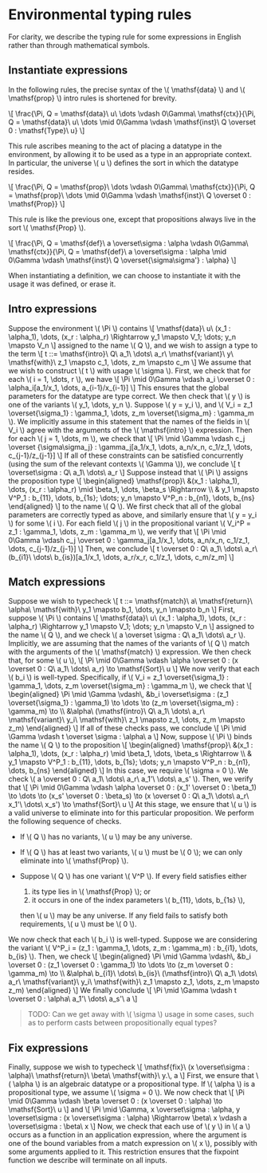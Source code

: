 # Environmental typing rules

For clarity, we describe the typing rule for some expressions in English rather than through mathematical symbols.

## Instantiate expressions

In the following rules, the precise syntax of the \\( \mathsf{data} \\) and \\( \mathsf{prop} \\) intro rules is shortened for brevity.

\\[ \frac{\Pi, Q = \mathsf{data}\\ u\\ \dots \vdash 0\Gamma\\ \mathsf{ctx}}{\Pi, Q = \mathsf{data}\\ u\\ \dots \mid 0\Gamma \vdash \mathsf{inst}\\ Q \overset 0 : \mathsf{Type}\\ u} \\]

This rule ascribes meaning to the act of placing a datatype in the environment, by allowing it to be used as a type in an appropriate context.
In particular, the universe \\( u \\) defines the sort in which the datatype resides.

\\[ \frac{\Pi, Q = \mathsf{prop}\\ \dots \vdash 0\Gamma\\ \mathsf{ctx}}{\Pi, Q = \mathsf{prop}\\ \dots \mid 0\Gamma \vdash \mathsf{inst}\\ Q \overset 0 : \mathsf{Prop}} \\]

This rule is like the previous one, except that propositions always live in the sort \\( \mathsf{Prop} \\).

\\[ \frac{\Pi, Q = \mathsf{def}\\ a \overset\sigma : \alpha \vdash 0\Gamma\\ \mathsf{ctx}}{\Pi, Q = \mathsf{def}\\ a \overset\sigma : \alpha \mid 0\Gamma \vdash \mathsf{inst}\\ Q \overset{\sigma\sigma'} : \alpha} \\]

When instantiating a definition, we can choose to instantiate it with the usage it was defined, or erase it.

## Intro expressions

Suppose the environment \\( \Pi \\) contains
\\[ \mathsf{data}\\ u\\ (x_1 : \alpha_1), \dots, (x_r : \alpha_r) \Rightarrow y_1 \mapsto V_1; \dots; y_n \mapsto V_n \\]
assigned to the name \\( Q \\), and we wish to assign a type to the term
\\[ t ::= \mathsf{intro}\\ Q\\ a_1\\ \dots\\ a_r\\ \mathsf{variant}\\ y\\ \mathsf{with}\\ z_1 \mapsto c_1, \dots, z_m \mapsto c_m \\]
We assume that we wish to construct \\( t \\) with usage \\( \sigma \\).
First, we check that for each \\( i = 1, \dots, r \\), we have
\\[ \Pi \mid 0\Gamma \vdash a_i \overset 0 : \alpha_i[a_1/x_1, \dots, a_{i-1}/x_{i-1}] \\]
This ensures that the global parameters for the datatype are type correct.
We then check that \\( y \\) is one of the variants \\( y_1, \dots, y_n \\).
Suppose \\( y = y_i \\), and \\( V_i = z_1 \overset{\sigma_1} : \gamma_1, \dots, z_m \overset{\sigma_m} : \gamma_m \\).
We implicitly assume in this statement that the names of the fields in \\( V_i \\) agree with the arguments of the \\( \mathsf{intro} \\) expression.
Then for each \\( j = 1, \dots, m \\), we check that
\\[ \Pi \mid \Gamma \vdash c_j \overset {\sigma\sigma_j} : \gamma_j[a_1/x_1, \dots, a_n/x_n, c_1/z_1, \dots, c_{j-1}/z_{j-1}] \\]
If all of these constraints can be satisfied concurrently (using the sum of the relevant contexts \\( \Gamma \\)), we conclude
\\[ t \overset\sigma : Q\\ a_1\\ \dots\\ a_r \\]
Suppose instead that \\( \Pi \\) assigns the proposition type
\\[ \begin{aligned}
    \mathsf{prop}\\ &(x_1 : \alpha_1), \dots, (x_r : \alpha_r) \mid \beta_1, \dots, \beta_s \Rightarrow \\\\
    & y_1 \mapsto V^P_1 : b_{11}, \dots, b_{1s}; \dots; y_n \mapsto V^P_n : b_{n1}, \dots, b_{ns}
\end{aligned} \\]
to the name \\( Q \\).
We first check that all of the global parameters are correctly typed as above, and similarly ensure that \\( y = y_i \\) for some \\( i \\).
For each field \\( j \\) in the propositional variant \\( V_i^P = z_1 : \gamma_1, \dots, z_m : \gamma_m \\), we verify that
\\[ \Pi \mid 0\Gamma \vdash c_j \overset 0 : \gamma_j[a_1/x_1, \dots, a_n/x_n, c_1/z_1, \dots, c_{j-1}/z_{j-1}] \\]
Then, we conclude
\\[ t \overset 0 : Q\\ a_1\\ \dots\\ a_r\\ (b_{i1}\\ \dots\\ b_{is})[a_1/x_1, \dots, a_r/x_r, c_1/z_1, \dots, c_m/z_m] \\]

## Match expressions

<!-- TODO: How do we do Fn vs FnOnce in the current type system? Do we really need to have \to and \implies be different? I think this is the cleanest way. -->

Suppose we wish to typecheck
\\[ t ::= \mathsf{match}\\ a\\ \mathsf{return}\\ \alpha\\ \mathsf{with}\\ y_1 \mapsto b_1, \dots, y_n \mapsto b_n \\]
First, suppose \\( \Pi \\) contains
\\[ \mathsf{data}\\ u\\ (x_1 : \alpha_1), \dots, (x_r : \alpha_r) \Rightarrow y_1 \mapsto V_1; \dots; y_n \mapsto V_n \\]
assigned to the name \\( Q \\), and we check \\( a \overset \sigma : Q\\ a_1\\ \dots\\ a_r \\).
Implicitly, we are assuming that the names of the variants of \\( Q \\) match with the arguments of the \\( \mathsf{match} \\) expression.
We then check that, for some \\( u \\),
\\[ \Pi \mid 0\Gamma \vdash \alpha \overset 0 : (x \overset 0 : Q\\ a_1\\ \dots\\ a_r) \to \mathsf{Sort}\\ u \\]
We now verify that each \\( b_i \\) is well-typed.
Specifically, if \\( V_i = z_1 \overset{\sigma_1} : \gamma_1, \dots, z_m \overset{\sigma_m} : \gamma_m \\), we check that
\\[ \begin{aligned}
    \Pi \mid \Gamma \vdash\\, &b_i \overset\sigma : (z_1 \overset{\sigma_1} : \gamma_1) \to \dots \to (z_m \overset{\sigma_m} : \gamma_m) \to \\\\
    &\alpha\\ (\mathsf{intro}\\ Q\\ a_1\\ \dots\\ a_r\\ \mathsf{variant}\\ y_i\\ \mathsf{with}\\ z_1 \mapsto z_1, \dots, z_m \mapsto z_m)
\end{aligned} \\]
If all of these checks pass, we conclude
\\[ \Pi \mid \Gamma \vdash t \overset \sigma : \alpha\\ a \\]
Now, suppose \\( \Pi \\) binds the name \\( Q \\) to the proposition
\\[ \begin{aligned}
    \mathsf{prop}\\ &(x_1 : \alpha_1), \dots, (x_r : \alpha_r) \mid \beta_1, \dots, \beta_s \Rightarrow \\\\
    & y_1 \mapsto V^P_1 : b_{11}, \dots, b_{1s}; \dots; y_n \mapsto V^P_n : b_{n1}, \dots, b_{ns}
\end{aligned} \\]
In this case, we require \\( \sigma = 0 \\).
We check \\( a \overset 0 : Q\\ a_1\\ \dots\\ a_r\\ a_1'\\ \dots\\ a_s' \\).
Then, we verify that
\\[ \Pi \mid 0\Gamma \vdash \alpha \overset 0 : (x_1' \overset 0 : \beta_1) \to \dots \to (x_s' \overset 0 : \beta_s) \to (x \overset 0 : Q\\ a_1\\ \dots\\ a_r\\ x_1'\\ \dots\\ x_s') \to \mathsf{Sort}\\ u \\]
At this stage, we ensure that \\( u \\) is a valid universe to eliminate into for this particular proposition.
We perform the following sequence of checks.

- If \\( Q \\) has no variants, \\( u \\) may be any universe.
- If \\( Q \\) has at least two variants, \\( u \\) must be \\( 0 \\); we can only eliminate into \\( \mathsf{Prop} \\).
- Suppose \\( Q \\) has one variant \\( V^P \\). If every field satisfies either

  1. its type lies in \\( \mathsf{Prop} \\); or
  2. it occurs in one of the index parameters \\( b_{11}, \dots, b_{1s} \\),

  then \\( u \\) may be any universe.
  If any field fails to satisfy both requirements, \\( u \\) must be \\( 0 \\).

We now check that each \\( b_i \\) is well-typed.
Suppose we are considering the variant \\( V^P_i = (z_1 : \gamma_1, \dots, z_m : \gamma_m) : b_{i1}, \dots, b_{is} \\).
Then, we check
\\[ \begin{aligned}
    \Pi \mid \Gamma \vdash\\, &b_i \overset 0 : (z_1 \overset 0 : \gamma_1) \to \dots \to (z_m \overset 0 : \gamma_m) \to \\\\
    &\alpha\\ b_{i1}\\ \dots\\ b_{is}\\ (\mathsf{intro}\\ Q\\ a_1\\ \dots\\ a_r\\ \mathsf{variant}\\ y_i\\ \mathsf{with}\\ z_1 \mapsto z_1, \dots, z_m \mapsto z_m)
\end{aligned} \\]
We finally conclude
\\[ \Pi \mid \Gamma \vdash t \overset 0 : \alpha\\ a_1'\\ \dots\\ a_s'\\ a \\]

> TODO: Can we get away with \\( \sigma \\) usage in some cases, such as to perform casts between propositionally equal types?

## Fix expressions

Finally, suppose we wish to typecheck
\\[ \mathsf{fix}\\ (x \overset\sigma : \alpha)\\ \mathsf{return}\\ \beta\\ \mathsf{with}\\ y.\\, a \\]
First, we ensure that \\( \alpha \\) is an algebraic datatype or a propositional type.
If \\( \alpha \\) is a propositional type, we assume \\( \sigma = 0 \\).
We now check that
\\[ \Pi \mid 0\Gamma \vdash \beta \overset 0 : (x \overset 0 : \alpha) \to \mathsf{Sort}\\ u \\]
and
\\[ \Pi \mid \Gamma, x \overset\sigma : \alpha, y \overset\sigma : (x \overset\sigma : \alpha) \Rightarrow \beta\\ x \vdash a \overset\sigma : \beta\\ x \\]
Now, we check that each use of \\( y \\) in \\( a \\) occurs as a function in an application expression, where the argument is one of the bound variables from a match expression on \\( x \\), possibly with some arguments applied to it.
This restriction ensures that the fixpoint function we describe will terminate on all inputs.
